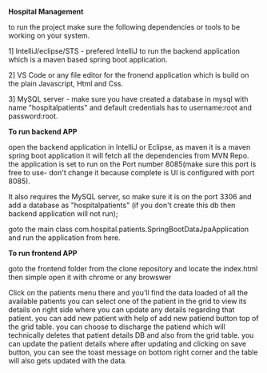 **Hospital Management**

to run the project make sure the following dependencies or tools to be working on your system.

1] IntelliJ/eclipse/STS   - prefered IntelliJ to run the backend application which is a maven based spring boot application.

2] VS Code or any file editor  for the fronend application which is build on the plain Javascript, Html and Css.

3] MySQL server - make sure you have created a database in mysql with name "hospitalpatients" and default credentials has to username:root and password:root.

**To run backend APP**

open the backend application in IntelliJ or Eclipse, as maven it is a maven spring boot application it will fetch all the dependencies from MVN Repo.
the application is set to run on the Port number 8085(make sure this port is free to use- don't change it because complete is UI is configured with port 8085).

It also requires the MySQL server, so make sure it is on the port 3306 and add a database as "hospitalpatients" (if you don't create this db then backend application will not run);

goto the main class com.hospital.patients.SpringBootDataJpaApplication and run the application from here. 

**To run frontend APP**

goto the frontend folder from the clone repository and locate the index.html then simple open it with chrome or any browswer

Click on the patients menu there and you'll find the data loaded of all the available patients
you can select one of the patient in the grid to view its details on right side where you can update any details regarding that patient.
you can add new patient with help of add new patiend button top of the grid table.
you can choose to discharge the patiend which will technically deletes that patient details DB and also from the grid table.
you can update the patient details where after updating and clicking on save button, you can see the toast message on bottom right corner and the table will also gets updated with the data.  
